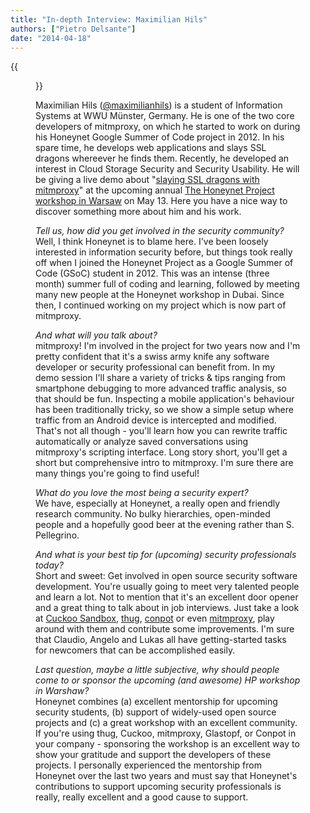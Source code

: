 ```yaml
---
title: "In-depth Interview: Maximilian Hils"
authors: ["Pietro Delsante"]
date: "2014-04-18"
---
```

{{<figure src="images/banner.png" alt="Banner" width="50%">}}

Maximilian Hils ([@maximilianhils](https://twitter.com/maximilianhils)) is a student of Information Systems at WWU Münster, Germany. He is one of the two core developers of mitmproxy, on which he started to work on during his Honeynet Google Summer of Code project in 2012. In his spare time, he develops web applications and slays SSL dragons whereever he finds them. Recently, he developed an interest in Cloud Storage Security and Security Usability. He will be giving a live demo about "[slaying SSL dragons with mitmproxy](http://warsaw2014.honeynet.org/briefings.html#demo5)" at the upcoming annual [The Honeynet Project workshop in Warsaw](http://warsaw2014.honeynet.org/) on May 13. Here you have a nice way to discover something more about him and his work.  
  
_Tell us, how did you get involved in the security community?_  
Well, I think Honeynet is to blame here. I've been loosely interested in information security before, but things took really off when I joined the Honeynet Project as a Google Summer of Code (GSoC) student in 2012. This was an intense (three month) summer full of coding and learning, followed by meeting many new people at the Honeynet workshop in Dubai. Since then, I continued working on my project which is now part of mitmproxy.  
  
_And what will you talk about?_  
mitmproxy! I'm involved in the project for two years now and I'm pretty confident that it's a swiss army knife any software developer or security professional can benefit from. In my demo session I'll share a variety of tricks & tips ranging from smartphone debugging to more advanced traffic analysis, so that should be fun. Inspecting a mobile application's behaviour has been traditionally tricky, so we show a simple setup where traffic from an Android device is intercepted and modified. That's not all though - you'll learn how you can rewrite traffic automatically or analyze saved conversations using mitmproxy's scripting interface. Long story short, you'll get a short but comprehensive intro to mitmproxy. I'm sure there are many things you're going to find useful!  
  
_What do you love the most being a security expert?_  
We have, especially at Honeynet, a really open and friendly research community. No bulky hierarchies, open-minded people and a hopefully good beer at the evening rather than S. Pellegrino.  
  
_And what is your best tip for (upcoming) security professionals today?_  
Short and sweet: Get involved in open source security software development. You're usually going to meet very talented people and learn a lot. Not to mention that it's an excellent door opener and a great thing to talk about in job interviews. Just take a look at [Cuckoo Sandbox](http://www.cuckoosandbox.org/), [thug](http://buffer.github.io/thug/), [conpot](http://conpot.org/) or even [mitmproxy](http://mitmproxy.org/), play around with them and contribute some improvements. I'm sure that Claudio, Angelo and Lukas all have getting-started tasks for newcomers that can be accomplished easily.  
  
_Last question, maybe a little subjective, why should people come to or sponsor the upcoming (and awesome) HP workshop in Warshaw?_  
Honeynet combines (a) excellent mentorship for upcoming security students, (b) support of widely-used open source projects and (c) a great workshop with an excellent community. If you're using thug, Cuckoo, mitmproxy, Glastopf, or Conpot in your company - sponsoring the workshop is an excellent way to show your gratitude and support the developers of these projects. I personally experienced the mentorship from Honeynet over the last two years and must say that Honeynet's contributions to support upcoming security professionals is really, really excellent and a good cause to support.
